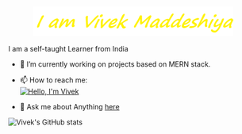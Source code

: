 
<p align="center"><a href="https://vivekiet22.github.io"><img width="80%" alt="Hello, I'm Vivek " src="./assets/gh-readme-header.png" /></a></p>

I am a self-taught Learner from India

- 🔭 I’m currently working on projects based on MERN stack.
- 📫 How to reach me: </br>
  <a href="https://www.linkedin.com/in/vivek-maddeshiya-b08a5b175/"><img width="3%" alt="Hello, I'm Vivek " src="https://encrypted-tbn0.gstatic.com/images?q=tbn:ANd9GcTNLCK2EnoQfDoVuJYzY282gNz_e9UUNKhPnI2y8HRfMA&s" /></a>

- 💬 Ask me about Anything <a href="https://github.com/vivekiet22/vivekiet22/issues">here</a>

![Vivek's GitHub stats](https://github-readme-stats.vercel.app/api?username=vivekiet22&show_icons=true&theme=onedark)



<!--

### Hi ,I am Vivek Maddeshiya. 👋
**vivekiet22/vivekiet22** is a ✨ _special_ ✨ repository because its `README.md` (this file) appears on your GitHub profile.

Here are some ideas to get you started:

- 🔭 I’m currently working on projects based on MERN
- 🌱 I’m currently learning ...
- 👯 I’m looking to collaborate on ...
- 🤔 I’m looking for help with ...
- 💬 Ask me about ...
- 📫 How to reach me: [![website](./img/linkedin-light.svg)](https://linkedin.com/in/codeSTACKr#gh-light-mode-only)
- 😄 Pronouns: ...
- ⚡ Fun fact: I love to cook. My signature dish is homemade Sandwich and Maggie.


[![Top Langs](https://github-readme-stats.vercel.app/api/top-langs/?username=vivekiet22)]
-->


